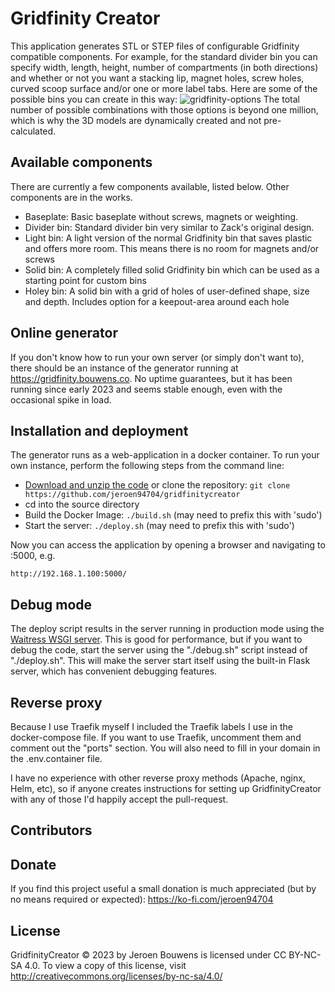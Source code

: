 # Gridfinity Creator

This application generates STL or STEP files of configurable Gridfinity compatible components. For example, for the standard divider bin you can specify width, length, height, number of compartments (in both directions) and whether or not you want a stacking lip, magnet holes, screw holes, curved scoop surface and/or one or more label tabs. Here are some of the possible bins you can create in this way:
![gridfinity-options](https://github.com/jeroen94704/gridfinitycreator/assets/548463/1577deb0-edc6-48d9-9a54-75fe3ecd335c)
The total number of possible combinations with those options is beyond one million, which is why the 3D models are dynamically created and not pre-calculated.

## Available components

There are currently a few components available, listed below. Other components are in the works.

- Baseplate: Basic baseplate without screws, magnets or weighting.
- Divider bin: Standard divider bin very similar to Zack's original design. 
- Light bin: A light version of the normal Gridfinity bin that saves plastic and offers more room. This means there is no room for magnets and/or screws
- Solid bin: A completely filled solid Gridfinity bin which can be used as a starting point for custom bins
- Holey bin: A solid bin with a grid of holes of user-defined shape, size and depth. Includes option for a keepout-area around each hole

## Online generator

If you don't know how to run your own server (or simply don't want to), there should be an instance of the generator running at https://gridfinity.bouwens.co. No uptime guarantees, but it has been running since early 2023 and seems stable enough, even with the occasional spike in load.

## Installation and deployment

The generator runs as a web-application in a docker container. To run your own instance, perform the following steps from the command line:

- [Download and unzip the code](https://github.com/jeroen94704/gridfinitycreator/releases/latest) or clone the repository: `git clone https://github.com/jeroen94704/gridfinitycreator`
- cd into the source directory
- Build the Docker Image: `./build.sh` (may need to prefix this with 'sudo')
- Start the server: `./deploy.sh` (may need to prefix this with 'sudo')

Now you can access the application by opening a browser and navigating to <ip-address-of-server>:5000, e.g.

`http://192.168.1.100:5000/`

## Debug mode

The deploy script results in the server running in production mode using the [Waitress WSGI server](https://flask.palletsprojects.com/en/2.2.x/deploying/waitress/). This is good for performance, but if you want to debug the code, start the server using the "./debug.sh" script instead of "./deploy.sh". This will make the server start itself using the built-in Flask server, which has convenient debugging features.

## Reverse proxy

Because I use Traefik myself I included the Traefik labels I use in the docker-compose file. If you want to use Traefik, uncomment them and comment out the "ports" section. You will also need to fill in your domain in the .env.container file. 

I have no experience with other reverse proxy methods (Apache, nginx, Helm, etc), so if anyone creates instructions for setting up GridfinityCreator with any of those I'd happily accept the pull-request.

## Contributors

<!-- ALL-CONTRIBUTORS-LIST:START - Do not remove or modify this section -->
<!-- prettier-ignore-start -->
<!-- markdownlint-disable -->

<!-- markdownlint-restore -->
<!-- prettier-ignore-end -->

<!-- ALL-CONTRIBUTORS-LIST:END -->

## Donate

If you find this project useful a small donation is much appreciated (but by no means required or expected): https://ko-fi.com/jeroen94704

## License

GridfinityCreator © 2023 by Jeroen Bouwens is licensed under CC BY-NC-SA 4.0. To view a copy of this license, visit http://creativecommons.org/licenses/by-nc-sa/4.0/
